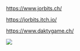 https://www.jorbits.ch/

https://jorbits.itch.io/

https://www.daktygame.ch/

![](https://img.itch.zone/aW1hZ2UvMjAwNDM1LzE0OTk5MjAuanBn/original/xODAko.jpg)
